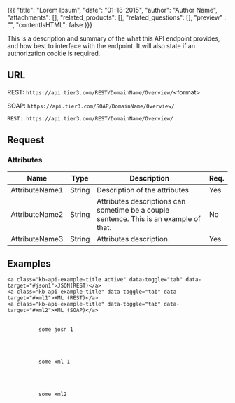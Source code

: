 {{{
  "title": "Lorem Ipsum",
  "date": "01-18-2015",
  "author": "Author Name",
  "attachments": [],
  "related_products": [],
  "related_questions": [],
  "preview" : "",
  "contentIsHTML": false
}}}

This is a description and summary of the what this API endpoint provides, and how best to interface with the endpoint. It will also state if an authorization cookie is required.

## URL

<div class="kb-api-urls">
  <div class="kb-api-urls-inner">
    <p>REST: <span class="url"><code>https://api.tier3.com/REST/DomainName/Overview/</code></span>&lt;format&gt;</p>
    <p>SOAP: <span class="url"><code>https://api.tier3.com/SOAP/DomainName/Overview/</code></span></p>
  </div>
</div>

```
REST: https://api.tier3.com/REST/DomainName/Overview/
```


## Request
### Attributes

| Name         | Type   | Description                                                                      | Req. |
|--------------|--------|----------------------------------------------------------------------------------|------|
| AttributeName1 | String | Description of the attributes                                                   | Yes  |
| AttributeName2 | String | Attributes descriptions can sometime be a couple sentence. This is an example of that. | No   |
| AttributeName3 | String | Attributes description.                                      | Yes  |


## Examples

<div class="kb-api-examples">

  <div class="kb-api-examples-header">
    
    <a class="kb-api-example-title active" data-toggle="tab" data-target="#json1">JSON(REST)</a>
    <a class="kb-api-example-title" data-toggle="tab" data-target="#xml1">XML (REST)</a>
    <a class="kb-api-example-title" data-toggle="tab" data-target="#xml2">XML (SOAP)</a>

  </div>
  <div class="kb-api-examples-content tab-content">
    <div class="kb-api-examples-content__item tab-pane active" id="json1">
      <pre>
        <code>
          some josn 1
        </code>
      </pre>
    </div>
    <div class="kb-api-examples-content__item tab-pane" id="xml1">
      <pre>
        <code>
          some xml 1
        </code>
      </pre>
    </div>
    <div class="kb-api-examples-content__item tab-pane" id="xml2">
      <pre>
        <code>
          some xml2
        </code>
      </pre>
    </div>
  </div>
</div>